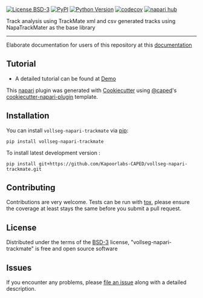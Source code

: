 
[![License BSD-3](https://img.shields.io/pypi/l/vollseg-napari-trackmate.svg?color=green)](https://github.com/Kapoorlabs-CAPED/vollseg-napari-trackmate/raw/main/LICENSE)
[![PyPI](https://img.shields.io/pypi/v/vollseg-napari-trackmate.svg?color=green)](https://pypi.org/project/vollseg-napari-trackmate)
[![Python Version](https://img.shields.io/pypi/pyversions/vollseg-napari-trackmate.svg?color=green)](https://python.org)
[![codecov](https://codecov.io/gh/Kapoorlabs-CAPED/vollseg-napari-trackmate/branch/main/graph/badge.svg)](https://codecov.io/gh/Kapoorlabs-CAPED/vollseg-napari-trackmate)
[![napari hub](https://img.shields.io/endpoint?url=https://api.napari-hub.org/shields/vollseg-napari-trackmate)](https://napari-hub.org/plugins/vollseg-napari-trackmate)

Track analysis using TrackMate xml and csv generated tracks using NapaTrackMater as the base library

----------------------------------

Elaborate documentation for users of this repository at this [documentation]

## Tutorial

- A detailed tutorial can be found at [Demo](https://youtu.be/7Yjd-Z3zJtk?si=_AksSBUJuEXbvIFM)

This [napari] plugin was generated with [Cookiecutter] using [@caped]'s [cookiecutter-napari-plugin] template.

<!--
Don't miss the full getting started guide to set up your new package:
https://github.com/napari/cookiecutter-napari-plugin#getting-started

and review the napari docs for plugin developers:
https://napari.org/stable/plugins/index.html
-->

## Installation

You can install `vollseg-napari-trackmate` via [pip]:

    pip install vollseg-napari-trackmate



To install latest development version :

    pip install git+https://github.com/Kapoorlabs-CAPED/vollseg-napari-trackmate.git


## Contributing

Contributions are very welcome. Tests can be run with [tox], please ensure
the coverage at least stays the same before you submit a pull request.

## License

Distributed under the terms of the [BSD-3] license,
"vollseg-napari-trackmate" is free and open source software

## Issues

If you encounter any problems, please [file an issue] along with a detailed description.

[napari]: https://github.com/napari/napari
[Cookiecutter]: https://github.com/audreyr/cookiecutter
[@napari]: https://github.com/napari
[@caped]: https://github.com/Kapoorlabs-CAPED/
[MIT]: http://opensource.org/licenses/MIT
[BSD-3]: http://opensource.org/licenses/BSD-3-Clause
[GNU GPL v3.0]: http://www.gnu.org/licenses/gpl-3.0.txt
[GNU LGPL v3.0]: http://www.gnu.org/licenses/lgpl-3.0.txt
[Apache Software License 2.0]: http://www.apache.org/licenses/LICENSE-2.0
[Mozilla Public License 2.0]: https://www.mozilla.org/media/MPL/2.0/index.txt
[cookiecutter-napari-plugin]: https://github.com/Kapoorlabs-CAPED/cookiecutter-kapoorlabs-napari-plugin
[documentation]: https://kapoorlabs-caped.github.io/vollseg-napari-trackmate
[file an issue]: https://github.com/Kapoorlabs-CAPED/vollseg-napari-mtrack/issues

[napari]: https://github.com/napari/napari
[tox]: https://tox.readthedocs.io/en/latest/
[pip]: https://pypi.org/project/pip/
[PyPI]: https://pypi.org/
